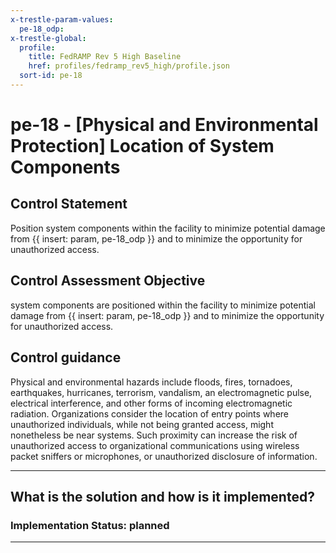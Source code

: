 ```yaml
---
x-trestle-param-values:
  pe-18_odp:
x-trestle-global:
  profile:
    title: FedRAMP Rev 5 High Baseline
    href: profiles/fedramp_rev5_high/profile.json
  sort-id: pe-18
---
```


# pe-18 - \[Physical and Environmental Protection\] Location of System Components

## Control Statement

Position system components within the facility to minimize potential damage from {{ insert: param, pe-18_odp }} and to minimize the opportunity for unauthorized access.

## Control Assessment Objective

system components are positioned within the facility to minimize potential damage from {{ insert: param, pe-18_odp }} and to minimize the opportunity for unauthorized access.

## Control guidance

Physical and environmental hazards include floods, fires, tornadoes, earthquakes, hurricanes, terrorism, vandalism, an electromagnetic pulse, electrical interference, and other forms of incoming electromagnetic radiation. Organizations consider the location of entry points where unauthorized individuals, while not being granted access, might nonetheless be near systems. Such proximity can increase the risk of unauthorized access to organizational communications using wireless packet sniffers or microphones, or unauthorized disclosure of information.

______________________________________________________________________

## What is the solution and how is it implemented?

<!-- For implementation status enter one of: implemented, partial, planned, alternative, not-applicable -->

<!-- Note that the list of rules under ### Rules: is read-only and changes will not be captured after assembly to JSON -->
<!-- Add control implementation description here for control: pe-18 -->

### Implementation Status: planned

______________________________________________________________________
